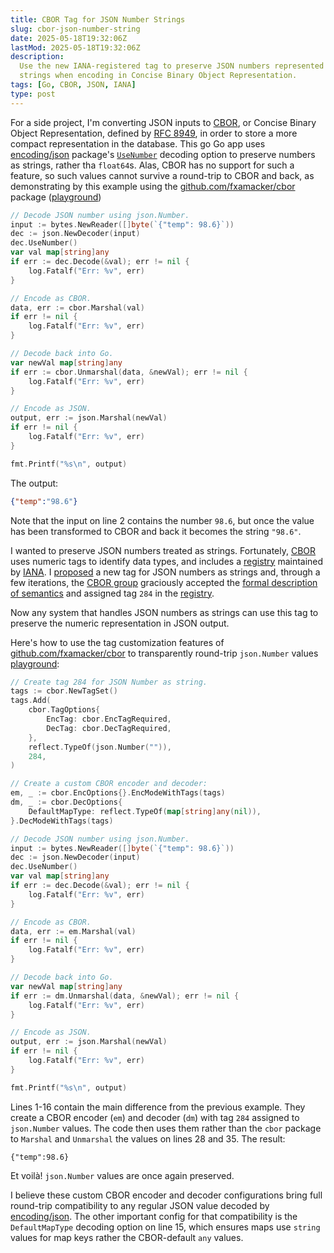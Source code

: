 ```yaml
---
title: CBOR Tag for JSON Number Strings
slug: cbor-json-number-string
date: 2025-05-18T19:32:06Z
lastMod: 2025-05-18T19:32:06Z
description:
  Use the new IANA-registered tag to preserve JSON numbers represented as
  strings when encoding in Concise Binary Object Representation.
tags: [Go, CBOR, JSON, IANA]
type: post
---
```


For a side project, I'm converting JSON inputs to [CBOR], or Concise Binary
Object Representation, defined by [RFC 8949], in order to store a more compact
representation in the database. This go Go app uses [encoding/json] package's
[`UseNumber`] decoding option to preserve numbers as strings, rather tha
`float64`s. Alas, CBOR has no support for such a feature, so such values
cannot survive a round-trip to CBOR and back, as demonstrating by this example
using the [github.com/fxamacker/cbor] package ([playground][play1])

```go {linenos=true}
// Decode JSON number using json.Number.
input := bytes.NewReader([]byte(`{"temp": 98.6}`))
dec := json.NewDecoder(input)
dec.UseNumber()
var val map[string]any
if err := dec.Decode(&val); err != nil {
	log.Fatalf("Err: %v", err)
}

// Encode as CBOR.
data, err := cbor.Marshal(val)
if err != nil {
	log.Fatalf("Err: %v", err)
}

// Decode back into Go.
var newVal map[string]any
if err := cbor.Unmarshal(data, &newVal); err != nil {
	log.Fatalf("Err: %v", err)
}

// Encode as JSON.
output, err := json.Marshal(newVal)
if err != nil {
	log.Fatalf("Err: %v", err)
}

fmt.Printf("%s\n", output)
```

The output:

```json
{"temp":"98.6"}
```

Note that the input on line 2 contains the number `98.6`, but once the value
has been transformed to CBOR and back it becomes the string `"98.6"`.

I wanted to preserve JSON numbers treated as strings. Fortunately, [CBOR] uses
numeric tags to identify data types, and includes a [registry] maintained by
[IANA]. I [proposed] a new tag for JSON numbers as strings and, through a few
iterations, the [CBOR group] graciously accepted the [formal description of
semantics] and assigned tag `284` in the [registry].

Now any system that handles JSON numbers as strings can use this tag to
preserve the numeric representation in JSON output.
 
Here's how to use the tag customization features of
[github.com/fxamacker/cbor] to transparently round-trip `json.Number` values
[playground][play2]:

```go {linenos=true}
// Create tag 284 for JSON Number as string.
tags := cbor.NewTagSet()
tags.Add(
    cbor.TagOptions{
        EncTag: cbor.EncTagRequired,
        DecTag: cbor.DecTagRequired,
    },
    reflect.TypeOf(json.Number("")),
    284,
)

// Create a custom CBOR encoder and decoder:
em, _ := cbor.EncOptions{}.EncModeWithTags(tags)
dm, _ := cbor.DecOptions{
    DefaultMapType: reflect.TypeOf(map[string]any(nil)),
}.DecModeWithTags(tags)

// Decode JSON number using json.Number.
input := bytes.NewReader([]byte(`{"temp": 98.6}`))
dec := json.NewDecoder(input)
dec.UseNumber()
var val map[string]any
if err := dec.Decode(&val); err != nil {
    log.Fatalf("Err: %v", err)
}

// Encode as CBOR.
data, err := em.Marshal(val)
if err != nil {
    log.Fatalf("Err: %v", err)
}

// Decode back into Go.
var newVal map[string]any
if err := dm.Unmarshal(data, &newVal); err != nil {
    log.Fatalf("Err: %v", err)
}

// Encode as JSON.
output, err := json.Marshal(newVal)
if err != nil {
    log.Fatalf("Err: %v", err)
}

fmt.Printf("%s\n", output)
```

Lines 1-16 contain the main difference from the previous example. They create
a CBOR encoder (`em`) and decoder (`dm`) with tag `284` assigned to
`json.Number` values. The code then uses them rather than the `cbor` package
to `Marshal` and `Unmarshal` the values on lines 28 and 35. The result:

```
{"temp":98.6}
```

Et voilà! `json.Number` values are once again preserved.

I believe these custom CBOR encoder and decoder configurations bring full
round-trip compatibility to any regular JSON value decoded by [encoding/json].
The other important config for that compatibility is the `DefaultMapType`
decoding option on line 15, which ensures maps use `string` values for map
keys rather the CBOR-default `any` values.

  [CBOR]: https://cbor.io "CBOR — Concise Binary Object Representation"
  [RFC 8949]: https://www.rfc-editor.org/rfc/rfc8949.html
    "RFC 8949 Concise Binary Object Representation"
  [encoding/json]: https://pkg.go.dev/encoding/json
  [`UseNumber`]: https://pkg.go.dev/encoding/json#Decoder.UseNumber
  [github.com/fxamacker/cbor]: https://pkg.go.dev/github.com/fxamacker/cbor/v2
  [play1]: https://go.dev/play/p/a0ukEGoQFSG
  [registry]: https://www.iana.org/assignments/cbor-tags/cbor-tags.xhtml
    "Concise Binary Object Representation (CBOR) Tags"
  [IANA]: https://www.iana.org "Internet Assigned Numbers Authority"
  [proposed]: https://mailarchive.ietf.org/arch/msg/cbor/BjA7Bc0CSubgIDGyzyiTJeLSGaQ/
  [CBOR group]: https://mailman3.ietf.org/mailman3/lists/cbor@ietf.org/
  [formal description of semantics]: https://gist.github.com/theory/ef667af1c725240e6e30d525786d58e6
    "JSON Number String Tag for CBOR"
  [play2]: https://go.dev/play/p/o2-4a76fE_5

